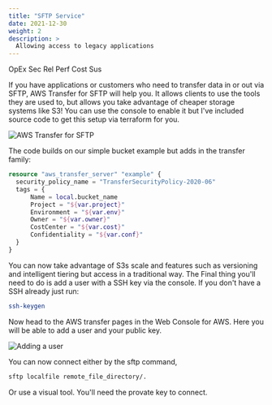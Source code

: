 ```yaml
---
title: "SFTP Service"
date: 2021-12-30
weight: 2
description: >
  Allowing access to legacy applications 
---
```

<span class=opex-off>OpEx</span>
<span class=sec-sec>Sec</span>
<span class=rel-off>Rel</span>
<span class=perf-on>Perf</span>
<span class=cost-off>Cost</span>
<span class=sus-off>Sus</span>

If you have applications or customers who need to transfer data in or out via SFTP, AWS Transfer for SFTP will help you. It allows clients to use the tools they are used to, but allows you take advantage of cheaper storage systems like S3! You can use the console to enable it but I've included source code to get this setup via terraform for you.

![AWS Transfer for SFTP](../sftp0.png "AWS Transfer for SFTP")

The code builds on our simple bucket example but adds in the transfer family:

```terraform
resource "aws_transfer_server" "example" {
  security_policy_name = "TransferSecurityPolicy-2020-06"
  tags = {
      Name = local.bucket_name
      Project = "${var.project}"
      Environment = "${var.env}"
      Owner = "${var.owner}"
      CostCenter = "${var.cost}"
      Confidentiality = "${var.conf}"
  }
}
```

You can now take advantage of S3s scale and features such as versioning and intelligent tiering but access in a traditional way. The Final thing you'll need to do is add a user with a SSH key via the console. If you don't have a SSH already just run:

```bash
ssh-keygen
```

Now head to the AWS transfer pages in the Web Console for AWS. Here you will be able to add a user and your public key.

![Adding a user](../sftp1.png "Adding a user")

You can now connect either by the sftp command,

```bash
sftp localfile remote_file_directory/.
```

Or use a visual tool. You'll need the provate key to connect.
